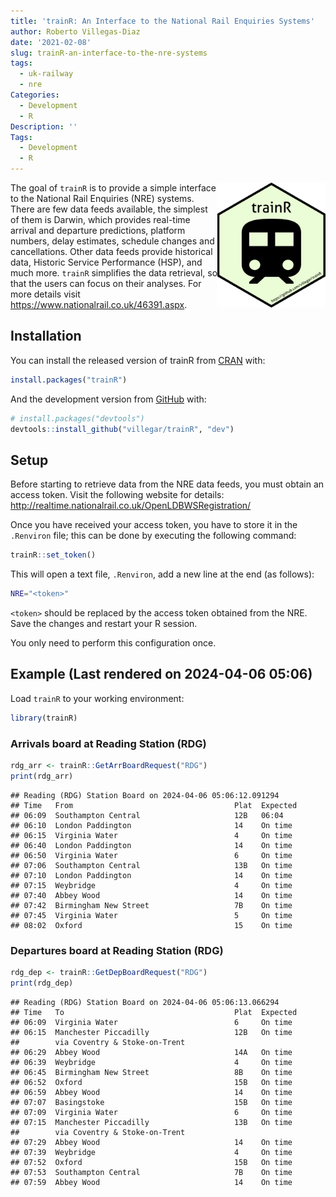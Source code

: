```yaml
---
title: 'trainR: An Interface to the National Rail Enquiries Systems'
author: Roberto Villegas-Diaz
date: '2021-02-08'
slug: trainR-an-interface-to-the-nre-systems
tags:
  - uk-railway
  - nre
Categories:
  - Development
  - R
Description: ''
Tags:
  - Development
  - R
---
```


<img src="https://raw.githubusercontent.com/villegar/trainR/main/inst/images/logo.png" alt="logo" align="right" height=200px/>

The goal of `trainR` is to provide a simple interface to the 
National Rail Enquiries (NRE) systems. There are few data feeds 
available, the simplest of them is Darwin, which provides real-time 
arrival and departure predictions, platform numbers, delay estimates, 
schedule changes and cancellations. Other data feeds provide historical 
data, Historic Service Performance (HSP), and much more. `trainR` 
simplifies the data retrieval, so that the users can focus on their 
analyses. For more details visit 
https://www.nationalrail.co.uk/46391.aspx.

## Installation

You can install the released version of trainR from [CRAN](https://CRAN.R-project.org) with:

``` r
install.packages("trainR")
```

And the development version from [GitHub](https://github.com/) with:

``` r
# install.packages("devtools")
devtools::install_github("villegar/trainR", "dev")
```

## Setup
Before starting to retrieve data from the NRE data feeds, you must obtain an access token. 
Visit the following website for details: http://realtime.nationalrail.co.uk/OpenLDBWSRegistration/

Once you have received your access token, you have to store it in the `.Renviron` file; this can be 
done by executing the following command:


```r
trainR::set_token()
```

This will open a text file, `.Renviron`, add a new line at the end (as follows):

```bash
NRE="<token>"
```

`<token>` should be replaced by the access token obtained from the NRE. Save the changes and restart 
your R session.

You only need to perform this configuration once.

## Example (Last rendered on 2024-04-06 05:06)

Load `trainR` to your working environment:

```r
library(trainR)
```

### Arrivals board at Reading Station (RDG)


```r
rdg_arr <- trainR::GetArrBoardRequest("RDG")
print(rdg_arr)
```

```
## Reading (RDG) Station Board on 2024-04-06 05:06:12.091294
## Time   From                                    Plat  Expected
## 06:09  Southampton Central                     12B   06:04
## 06:10  London Paddington                       14    On time
## 06:15  Virginia Water                          4     On time
## 06:40  London Paddington                       14    On time
## 06:50  Virginia Water                          6     On time
## 07:06  Southampton Central                     13B   On time
## 07:10  London Paddington                       14    On time
## 07:15  Weybridge                               4     On time
## 07:40  Abbey Wood                              14    On time
## 07:42  Birmingham New Street                   7B    On time
## 07:45  Virginia Water                          5     On time
## 08:02  Oxford                                  15    On time
```

### Departures board at Reading Station (RDG)


```r
rdg_dep <- trainR::GetDepBoardRequest("RDG")
print(rdg_dep)
```

```
## Reading (RDG) Station Board on 2024-04-06 05:06:13.066294
## Time   To                                      Plat  Expected
## 06:09  Virginia Water                          6     On time
## 06:15  Manchester Piccadilly                   12B   On time
##        via Coventry & Stoke-on-Trent           
## 06:29  Abbey Wood                              14A   On time
## 06:39  Weybridge                               4     On time
## 06:45  Birmingham New Street                   8B    On time
## 06:52  Oxford                                  15B   On time
## 06:59  Abbey Wood                              14    On time
## 07:07  Basingstoke                             15B   On time
## 07:09  Virginia Water                          6     On time
## 07:15  Manchester Piccadilly                   13B   On time
##        via Coventry & Stoke-on-Trent           
## 07:29  Abbey Wood                              14    On time
## 07:39  Weybridge                               4     On time
## 07:52  Oxford                                  15B   On time
## 07:53  Southampton Central                     7B    On time
## 07:59  Abbey Wood                              14    On time
```
